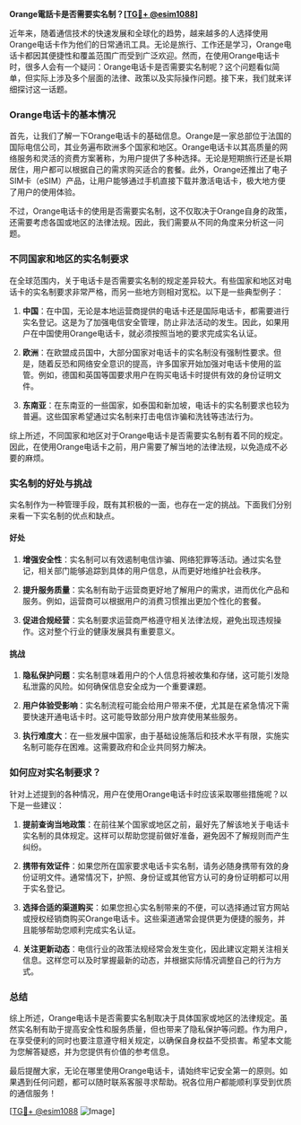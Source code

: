 **Orange電話卡是否需要实名制？[[TG💪+ @esim1088](https://t.me/s/esim1088)]**

近年来，随着通信技术的快速发展和全球化的趋势，越来越多的人选择使用Orange电话卡作为他们的日常通讯工具。无论是旅行、工作还是学习，Orange电话卡都因其便捷性和覆盖范围广而受到广泛欢迎。然而，在使用Orange电话卡时，很多人会有一个疑问：Orange电话卡是否需要实名制呢？这个问题看似简单，但实际上涉及多个层面的法律、政策以及实际操作问题。接下来，我们就来详细探讨这一话题。

### Orange电话卡的基本情况

首先，让我们了解一下Orange电话卡的基础信息。Orange是一家总部位于法国的国际电信公司，其业务遍布欧洲多个国家和地区。Orange电话卡以其高质量的网络服务和灵活的资费方案著称，为用户提供了多种选择。无论是短期旅行还是长期居住，用户都可以根据自己的需求购买适合的套餐。此外，Orange还推出了电子SIM卡（eSIM）产品，让用户能够通过手机直接下载并激活电话卡，极大地方便了用户的使用体验。

不过，Orange电话卡的使用是否需要实名制，这不仅取决于Orange自身的政策，还需要考虑各国或地区的法律法规。因此，我们需要从不同的角度来分析这一问题。

### 不同国家和地区的实名制要求

在全球范围内，关于电话卡是否需要实名制的规定差异较大。有些国家和地区对电话卡的实名制要求非常严格，而另一些地方则相对宽松。以下是一些典型例子：

1. **中国**：在中国，无论是本地运营商提供的电话卡还是国际电话卡，都需要进行实名登记。这是为了加强电信安全管理，防止非法活动的发生。因此，如果用户在中国使用Orange电话卡，就必须按照当地的要求完成实名认证。

2. **欧洲**：在欧盟成员国中，大部分国家对电话卡的实名制没有强制性要求。但是，随着反恐和网络安全意识的提高，许多国家开始加强对电话卡使用的监管。例如，德国和英国等国要求用户在购买电话卡时提供有效的身份证明文件。

3. **东南亚**：在东南亚的一些国家，如泰国和新加坡，电话卡的实名制要求也较为普遍。这些国家希望通过实名制来打击电信诈骗和洗钱等违法行为。

综上所述，不同国家和地区对于Orange电话卡是否需要实名制有着不同的规定。因此，在使用Orange电话卡之前，用户需要了解当地的法律法规，以免造成不必要的麻烦。

### 实名制的好处与挑战

实名制作为一种管理手段，既有其积极的一面，也存在一定的挑战。下面我们分别来看一下实名制的优点和缺点。

#### 好处

1. **增强安全性**：实名制可以有效遏制电信诈骗、网络犯罪等活动。通过实名登记，相关部门能够追踪到具体的用户信息，从而更好地维护社会秩序。
   
2. **提升服务质量**：实名制有助于运营商更好地了解用户的需求，进而优化产品和服务。例如，运营商可以根据用户的消费习惯推出更加个性化的套餐。

3. **促进合规经营**：实名制要求运营商严格遵守相关法律法规，避免出现违规操作。这对整个行业的健康发展具有重要意义。

#### 挑战

1. **隐私保护问题**：实名制意味着用户的个人信息将被收集和存储，这可能引发隐私泄露的风险。如何确保信息安全成为一个重要课题。

2. **用户体验受影响**：实名制流程可能会给用户带来不便，尤其是在紧急情况下需要快速开通电话卡时。这可能导致部分用户放弃使用某些服务。

3. **执行难度大**：在一些发展中国家，由于基础设施落后和技术水平有限，实施实名制可能存在困难。这需要政府和企业共同努力解决。

### 如何应对实名制要求？

针对上述提到的各种情况，用户在使用Orange电话卡时应该采取哪些措施呢？以下是一些建议：

1. **提前查询当地政策**：在前往某个国家或地区之前，最好先了解该地关于电话卡实名制的具体规定。这样可以帮助您提前做好准备，避免因不了解规则而产生纠纷。

2. **携带有效证件**：如果您所在国家要求电话卡实名制，请务必随身携带有效的身份证明文件。通常情况下，护照、身份证或其他官方认可的身份证明都可以用于实名登记。

3. **选择合适的渠道购买**：如果您担心实名制带来的不便，可以选择通过官方网站或授权经销商购买Orange电话卡。这些渠道通常会提供更为便捷的服务，并且能够帮助您顺利完成实名认证。

4. **关注更新动态**：电信行业的政策法规经常会发生变化，因此建议定期关注相关信息。这样您可以及时掌握最新的动态，并根据实际情况调整自己的行为方式。

### 总结

综上所述，Orange电话卡是否需要实名制取决于具体国家或地区的法律规定。虽然实名制有助于提高安全性和服务质量，但也带来了隐私保护等问题。作为用户，在享受便利的同时也要注意遵守相关规定，以确保自身权益不受损害。希望本文能为您解答疑惑，并为您提供有价值的参考信息。

最后提醒大家，无论在哪里使用Orange电话卡，请始终牢记安全第一的原则。如果遇到任何问题，都可以随时联系客服寻求帮助。祝各位用户都能顺利享受到优质的通信服务！

[[TG💪+ @esim1088](https://t.me/s/esim1088) ![Image](https://i.postimg.cc/4NQfJmqS/Snipaste-2025-05-13-00-14-12.png)]